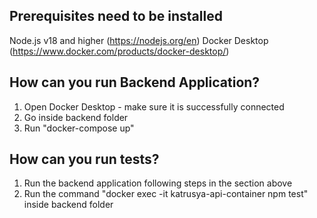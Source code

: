 ## Prerequisites need to be installed

Node.js v18 and higher (https://nodejs.org/en)
Docker Desktop (https://www.docker.com/products/docker-desktop/)

## How can you run Backend Application?

 1. Open Docker Desktop - make sure it is successfully connected
 2. Go inside backend folder
 3. Run "docker-compose up"

## How can you run tests?

 1. Run the backend application following steps in the section above
 2. Run the command "docker exec -it katrusya-api-container npm test" inside backend folder
